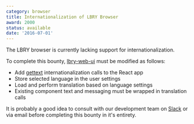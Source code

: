 ```yaml
---
category: browser
title: Internationalization of LBRY Browser
award: 2000
status: available
date: '2016-07-01'
---
```


The LBRY browser is currently lacking support for internationalization.

To complete this bounty, [lbry-web-ui](https://github.com/lbryio/lbry-web-ui) must be modified as follows:

- Add [gettext](https://en.wikipedia.org/wiki/Gettext) internationalization calls to the React app
- Store selected language in the user settings
- Load and perform translation based on language settings
- Existing component text and messaging must be wrapped in translation calls

It is probably a good idea to consult with our development team on [Slack](https://slack.lbry.io) or via email before completing this bounty in it's entirety.